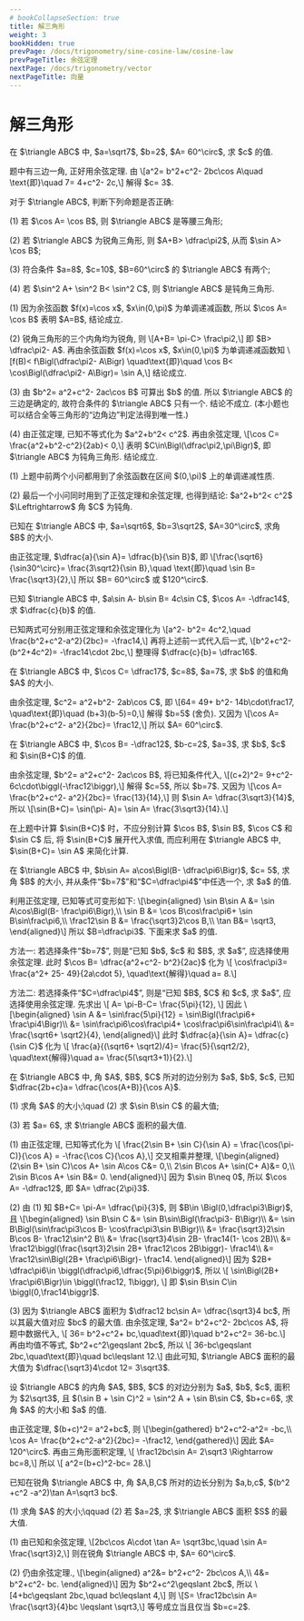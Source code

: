 ```yaml
---
# bookCollapseSection: true
title: 解三角形
weight: 3
bookHidden: true
prevPage: /docs/trigonometry/sine-cosine-law/cosine-law
prevPageTitle: 余弦定理
nextPage: /docs/trigonometry/vector
nextPageTitle: 向量
---
```


# 解三角形


<myexample>
<p>在 $\triangle ABC$ 中, $a=\sqrt7$, $b=2$, $A= 60^\circ$, 求 $c$ 的值.
</p>
</myexample>
<mysolution>
    <p>题中有三边一角, 正好用余弦定理. 由
    \[a^2= b^2+c^2- 2bc\cos A\quad \text{即}\quad
        7= 4+c^2- 2c,\]
    解得 $c= 3$.
</p>
</mysolution>
</p>
<p><myexample>
<p>对于 $\triangle ABC$, 判断下列命题是否正确:
</p>
<p>(1) 若 $\cos A= \cos B$, 则 $\triangle ABC$ 是等腰三角形;
</p>
<p>(2) 若 $\triangle ABC$ 为锐角三角形, 则 $A+B> \dfrac\pi2$, 从而 $\sin A> \cos B$;
</p>
<p>(3) 符合条件 $a=8$, $c=10$, $B=60^\circ$ 的 $\triangle ABC$ 有两个;
</p>
<p>(4) 若 $\sin^2 A+ \sin^2 B< \sin^2 C$, 则 $\triangle ABC$ 是钝角三角形.
</p>
</myexample>
<mysolution>
    <p>(1) 因为余弦函数 $f(x)=\cos x$, $x\in(0,\pi)$ 为单调递减函数, 所以 $\cos A= \cos B$ 表明 $A=B$, 结论成立.
</p>
<p>(2) 锐角三角形的三个内角均为锐角, 则 
    \[A+B= \pi-C> \frac\pi2,\]
    即 $B> \dfrac\pi2- A$. 再由余弦函数 $f(x)=\cos x$, $x\in(0,\pi)$ 为单调递减函数知
    \[f(B)< f\Bigl(\dfrac\pi2- A\Bigr) \quad\text{即}\quad
        \cos B< \cos\Bigl(\dfrac\pi2- A\Bigr)= \sin A,\]
    结论成立.
</p>
<p>(3) 由 $b^2= a^2+c^2- 2ac\cos B$ 可算出 $b$ 的值. 所以 $\triangle ABC$ 的三边是确定的, 故符合条件的 $\triangle ABC$ 只有一个. 结论不成立. (本小题也可以结合全等三角形的“边角边”判定法得到唯一性.)
</p>
<p>(4) 由正弦定理, 已知不等式化为 $a^2+b^2< c^2$. 再由余弦定理,
    \[\cos C= \frac{a^2+b^2-c^2}{2ab}< 0,\]
    表明 $C\in\Bigl(\dfrac\pi2,\pi\Bigr)$, 即 $\triangle ABC$ 为钝角三角形. 结论成立.
</p>
</mysolution>
</p>
<p><myremark>
    <p>(1) 上题中前两个小问都用到了余弦函数在区间 $(0,\pi)$ 上的单调递减性质.
</p>
<p>(2) 最后一个小问同时用到了正弦定理和余弦定理, 也得到结论: $a^2+b^2< c^2$ $\Leftrightarrow$ 角 $C$ 为钝角.
</p>
</myremark>

<myexample>
<p>已知在 $\triangle ABC$ 中, $a=\sqrt6$, $b=3\sqrt2$, $A=30^\circ$, 求角 $B$ 的大小.
</p>
</myexample>
<mysolution>
    <p>由正弦定理, $\dfrac{a}{\sin A}= \dfrac{b}{\sin B}$, 即
    \[\frac{\sqrt6}{\sin30^\circ}= \frac{3\sqrt2}{\sin B},\quad
    \text{即}\quad \sin B= \frac{\sqrt3}{2},\]
    所以 $B= 60^\circ$ 或 $120^\circ$.
</p>
</mysolution>

<myexample>
<p>已知 $\triangle ABC$ 中, $a\sin A- b\sin B= 4c\sin C$, $\cos A= -\dfrac14$, 求 $\dfrac{c}{b}$ 的值.
</p>
</myexample>
<mysolution>
    <p>已知两式可分别用正弦定理和余弦定理化为
    \[a^2- b^2= 4c^2,\quad
        \frac{b^2+c^2-a^2}{2bc}= -\frac14,\]
    再将上述前一式代入后一式, 
    \[b^2+c^2- (b^2+4c^2)= -\frac14\cdot 2bc,\]
    整理得 $\dfrac{c}{b}= \dfrac16$.
</p>
</mysolution>


<myexample>
<p>在 $\triangle ABC$ 中, $\cos C= \dfrac17$, $c=8$, $a=7$, 求 $b$ 的值和角 $A$ 的大小.
</p>
</myexample>
<mysolution>
    <p>由余弦定理, $c^2= a^2+b^2- 2ab\cos C$, 即
    \[64= 49+ b^2- 14b\cdot\frac17, \quad\text{即}\quad
        (b+3)(b-5)=0,\]
    解得 $b=5$ (舍负). 又因为
    \[\cos A= \frac{b^2+c^2- a^2}{2bc}= \frac12,\]
    所以 $A= 60^\circ$.
</p>
</mysolution>
</p>
<p><myexample>
<p>在 $\triangle ABC$ 中, $\cos B= -\dfrac12$, $b-c=2$, $a=3$, 求 $b$, $c$ 和 $\sin(B+C)$ 的值.
</p>
</myexample>
<mysolution>
    <p>由余弦定理, $b^2= a^2+c^2- 2ac\cos B$, 将已知条件代入,
    \[(c+2)^2= 9+c^2- 6c\cdot\biggl(-\frac12\biggr),\]
    解得 $c=5$, 所以 $b=7$. 又因为
    \[\cos A= \frac{b^2+c^2- a^2}{2bc}= \frac{13}{14},\]
    则 $\sin A= \dfrac{3\sqrt3}{14}$, 所以
    \[\sin(B+C)= \sin(\pi- A)= \sin A= \frac{3\sqrt3}{14}.\]
</p>
</mysolution>
</p>
<p>在上题中计算 $\sin(B+C)$ 时，不应分别计算 $\cos B$, $\sin B$, $\cos C$ 和 $\sin C$ 后, 将 $\sin(B+C)$ 展开代入求值, 而应利用在 $\triangle ABC$ 中, $\sin(B+C)= \sin A$ 来简化计算.
</p>

<myexample>
<p>在 $\triangle ABC$ 中, $b\sin A= a\cos\Bigl(B- \dfrac\pi6\Bigr)$, $c= 5$, 求角 $B$ 的大小, 并从条件“$b=7$”和“$C=\dfrac\pi4$”中任选一个, 求 $a$ 的值.
</p>
</myexample>
<mysolution>
    <p>利用正弦定理, 已知等式可变形如下: \[\begin{aligned}
        \sin B\sin A &= \sin A\cos\Bigl(B- \frac\pi6\Bigr),\\
        \sin B &= \cos B\cos\frac\pi6+ \sin B\sin\frac\pi6,\\
        \frac12\sin B &= \frac{\sqrt3}2\cos B,\\
        \tan B&= \sqrt3,
    \end{aligned}\]
    所以 $B=\dfrac\pi3$. 下面来求 $a$ 的值.
</p>
<p>方法一: 若选择条件“$b=7$”, 则是“已知 $b$, $c$ 和 $B$, 求 $a$”, 应选择使用余弦定理. 此时 $\cos B= \dfrac{a^2+c^2- b^2}{2ac}$ 化为 \[
        \cos\frac\pi3= \frac{a^2+ 25- 49}{2a\cdot 5},
        \quad\text{解得}\quad a= 8.\]
</p>
<p>方法二: 若选择条件“$C=\dfrac\pi4$”, 则是“已知 $B$, $C$ 和 $c$, 求 $a$”, 应选择使用余弦定理. 先求出 \[
        A= \pi-B-C= \frac{5\pi}{12},
    \] 因此 \[\begin{aligned}
        \sin A
        &= \sin\frac{5\pi}{12}
         = \sin\Bigl(\frac\pi6+ \frac\pi4\Bigr)\\
        &= \sin\frac\pi6\cos\frac\pi4+ \cos\frac\pi6\sin\frac\pi4\\
        &= \frac{\sqrt6+ \sqrt2}{4},
    \end{aligned}\] 此时 $\dfrac{a}{\sin A}= \dfrac{c}{\sin C}$ 化为 \[
        \frac{a}{(\sqrt6+ \sqrt2)/4}= \frac{5}{\sqrt2/2},
        \quad\text{解得}\quad a= \frac{5(\sqrt3+1)}{2}.\]
</p>
</mysolution>

<myexample>
<p>在 $\triangle ABC$ 中, 角 $A$, $B$, $C$ 所对的边分别为 $a$, $b$, $c$, 已知 $\dfrac{2b+c}a= \dfrac{\cos(A+B)}{\cos A}$.
</p>
<p>(1) 求角 $A$ 的大小;\quad (2) 求 $\sin B\sin C$ 的最大值;
</p>
<p>(3) 若 $a= 6$, 求 $\triangle ABC$ 面积的最大值.
</p>
</myexample>
<mysolution>
    <p>(1) 由正弦定理, 已知等式化为 \[
        \frac{2\sin B+ \sin C}{\sin A}
        = \frac{\cos(\pi- C)}{\cos A}
        = -\frac{\cos C}{\cos A},\]
    交叉相乘并整理, \[\begin{aligned}
        (2\sin B+ \sin C)\cos A+ \sin A\cos C&= 0,\\
        2\sin B\cos A+ \sin(C+ A)&= 0,\\
        2\sin B\cos A+ \sin B&= 0.
    \end{aligned}\]
    因为 $\sin B\neq 0$, 所以 $\cos A= -\dfrac12$, 即 $A= \dfrac{2\pi}3$.
</p>
<p>(2) 由 (1) 知 $B+C= \pi-A= \dfrac{\pi}{3}$, 则 $B\in \Bigl(0,\dfrac\pi3\Bigr)$, 且 \[\begin{aligned}
        \sin B\sin C
        &= \sin B\sin\Bigl(\frac\pi3- B\Bigr)\\
        &= \sin B\Bigl(\sin\frac\pi3\cos B- \cos\frac\pi3\sin B\Bigr)\\
        &= \frac{\sqrt3}2\sin B\cos B- \frac12\sin^2 B\\
        &= \frac{\sqrt3}4\sin 2B- \frac14(1- \cos 2B)\\
        &= \frac12\biggl(\frac{\sqrt3}2\sin 2B+ \frac12\cos 2B\biggr)- \frac14\\
        &= \frac12\sin\Bigl(2B+ \frac\pi6\Bigr)- \frac14.
    \end{aligned}\]
    因为 $2B+ \dfrac\pi6\in \biggl(\dfrac\pi6,\dfrac{5\pi}6\biggr)$, 所以 \[
    \sin\Bigl(2B+ \frac\pi6\Bigr)\in \biggl(\frac12, 1\biggr),
    \] 即 $\sin B\sin C\in \biggl(0,\frac14\biggr]$.
</p>
<p>(3) 因为 $\triangle ABC$ 面积为 $\dfrac12 bc\sin A= \dfrac{\sqrt3}4 bc$, 所以其最大值对应 $bc$ 的最大值. 由余弦定理, $a^2= b^2+c^2- 2bc\cos A$, 将题中数据代入, \[
        36= b^2+c^2+ bc,\quad\text{即}\quad
        b^2+c^2= 36-bc.\]
    再由均值不等式, $b^2+c^2\geqslant 2bc$, 所以 \[
        36-bc\geqslant 2bc,\quad\text{即}\quad bc\leqslant 12.\]
    由此可知, $\triangle ABC$ 面积的最大值为 $\dfrac{\sqrt3}4\cdot 12= 3\sqrt3$.
</p>
</mysolution>

<myexample>
<p>设 $\triangle ABC$ 的内角 $A$, $B$, $C$ 的对边分别为 $a$, $b$, $c$, 面积为 $2\sqrt3$, 且 $(\sin B + \sin C)^2 = \sin^2 A + \sin B\sin C$, $b+c=6$, 求角 $A$ 的大小和 $a$ 的值.
</p>
</myexample>
<mysolution>
    <p>由正弦定理, $(b+c)^2= a^2+bc$, 则 \[\begin{gathered}
        b^2+c^2-a^2= -bc,\\
        \cos A= \frac{b^2+c^2-a^2}{2bc}= -\frac12,
    \end{gathered}\]
    因此 $A= 120^\circ$. 再由三角形面积定理, \[
        \frac12bc\sin A= 2\sqrt3 \Rightarrow bc=8,\]
    所以 \[
        a^2=(b+c)^2-bc= 28.\]
</p>
</mysolution>

<myexample>
<p>已知在锐角 $\triangle ABC$ 中, 角 $A,B,C$ 所对的边长分别为 $a,b,c$, $(b^2 +c^2 -a^2)\tan A=\sqrt3 bc$.
</p>
<p>(1) 求角 $A$ 的大小;\qquad
    (2) 若 $a=2$, 求 $\triangle ABC$ 面积 $S$ 的最大值.
</p>
</myexample>
<mysolution>
    <p>    (1) 由已知和余弦定理,
    \[2bc\cos A\cdot \tan A= \sqrt3bc,\quad 
    \sin A= \frac{\sqrt3}2,\]
    则在锐角 $\triangle ABC$ 中, $A= 60^\circ$.
</p>
<p>(2) 仍由余弦定理.,
    \[\begin{aligned}
        a^2&= b^2+c^2- 2bc\cos A,\\
        4&= b^2+c^2- bc.
    \end{aligned}\]
    因为 $b^2+c^2\geqslant 2bc$, 所以
    \[4+bc\geqslant 2bc,\quad bc\leqslant 4,\]
    则
    \[S= \frac12bc\sin A= \frac{\sqrt3}{4}bc
    \leqslant \sqrt3,\]
    等号成立当且仅当 $b=c=2$.
</p>
</mysolution>
